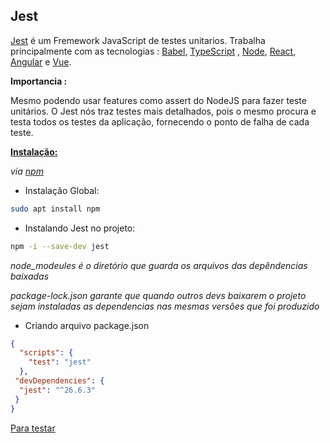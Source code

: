 ## Jest


[Jest](https://jestjs.io/) é um Fremework JavaScript de testes unitarios. Trabalha principalmente  com as tecnologias : [Babel](https://babeljs.io/), [TypeScript](https://www.typescriptlang.org/) , [Node](https://nodejs.org/en/), [React](https://reactjs.org/), [Angular](https://angular.io/) e [Vue](https://vuejs.org/). 

**Importancia :**

Mesmo podendo usar features como assert do NodeJS para fazer teste unitários. O Jest nós traz testes mais detalhados, pois o mesmo procura e testa todos os testes da aplicação, fornecendo o ponto de falha de cada teste.


**[Instalação:](https://jestjs.io/docs/en/getting-started.html)**

_via [npm](https://www.npmjs.com/)_

- Instalação Global:

```bash
sudo apt install npm
```

- Instalando Jest no projeto:

```bash
npm -i --save-dev jest
```

_node_modeules é o diretório que guarda os arquivos  das depêndencias baixadas_

_package-lock.json garante que quando outros devs baixarem o projeto sejam instaladas as dependencias nas mesmas versões que foi produzido_

- Criando arquivo package.json

```json
{
  "scripts": {
    "test": "jest"
  },
 "devDependencies": {
  "jest": "^26.6.3"
 }
}
```

[Para testar](./praticando)
